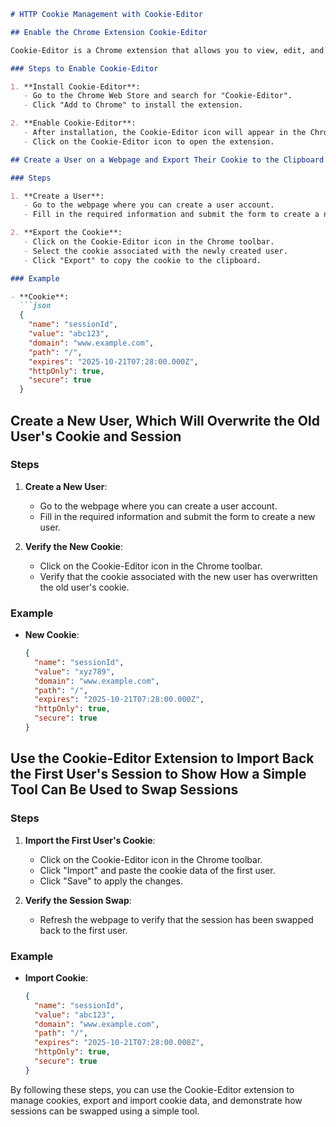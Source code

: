 ```markdown
# HTTP Cookie Management with Cookie-Editor

## Enable the Chrome Extension Cookie-Editor

Cookie-Editor is a Chrome extension that allows you to view, edit, and manage cookies in your browser.

### Steps to Enable Cookie-Editor

1. **Install Cookie-Editor**:
   - Go to the Chrome Web Store and search for "Cookie-Editor".
   - Click "Add to Chrome" to install the extension.

2. **Enable Cookie-Editor**:
   - After installation, the Cookie-Editor icon will appear in the Chrome toolbar.
   - Click on the Cookie-Editor icon to open the extension.

## Create a User on a Webpage and Export Their Cookie to the Clipboard with Cookie-Editor

### Steps

1. **Create a User**:
   - Go to the webpage where you can create a user account.
   - Fill in the required information and submit the form to create a new user.

2. **Export the Cookie**:
   - Click on the Cookie-Editor icon in the Chrome toolbar.
   - Select the cookie associated with the newly created user.
   - Click "Export" to copy the cookie to the clipboard.

### Example

- **Cookie**:
  ```json
  {
    "name": "sessionId",
    "value": "abc123",
    "domain": "www.example.com",
    "path": "/",
    "expires": "2025-10-21T07:28:00.000Z",
    "httpOnly": true,
    "secure": true
  }
  ```

## Create a New User, Which Will Overwrite the Old User's Cookie and Session

### Steps

1. **Create a New User**:
   - Go to the webpage where you can create a user account.
   - Fill in the required information and submit the form to create a new user.

2. **Verify the New Cookie**:
   - Click on the Cookie-Editor icon in the Chrome toolbar.
   - Verify that the cookie associated with the new user has overwritten the old user's cookie.

### Example

- **New Cookie**:
  ```json
  {
    "name": "sessionId",
    "value": "xyz789",
    "domain": "www.example.com",
    "path": "/",
    "expires": "2025-10-21T07:28:00.000Z",
    "httpOnly": true,
    "secure": true
  }
  ```

## Use the Cookie-Editor Extension to Import Back the First User's Session to Show How a Simple Tool Can Be Used to Swap Sessions

### Steps

1. **Import the First User's Cookie**:
   - Click on the Cookie-Editor icon in the Chrome toolbar.
   - Click "Import" and paste the cookie data of the first user.
   - Click "Save" to apply the changes.

2. **Verify the Session Swap**:
   - Refresh the webpage to verify that the session has been swapped back to the first user.

### Example

- **Import Cookie**:
  ```json
  {
    "name": "sessionId",
    "value": "abc123",
    "domain": "www.example.com",
    "path": "/",
    "expires": "2025-10-21T07:28:00.000Z",
    "httpOnly": true,
    "secure": true
  }
  ```

By following these steps, you can use the Cookie-Editor extension to manage cookies, export and import cookie data, and demonstrate how sessions can be swapped using a simple tool.

```